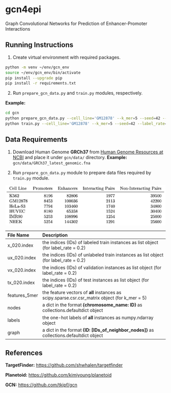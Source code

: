 # gcn4epi
Graph Convolutional Networks for Prediction of Enhancer-Promoter Interactions

## Running Instructions

1. Create virtual environment with required packages.

```bash
python -m venv ~/env/gcn_env
source ~/env/gcn_env/bin/activate
pip install --upgrade pip
pip install -r requirements.txt
```

2. Run `prepare_gcn_data.py` and `train.py` modules, respectively.

**Example:**
```bash
cd gcn
python prepare_gcn_data.py --cell_line='GM12878' --k_mer=5 --seed=42 --label_rate=0.2
python train.py --cell_line='GM12878' --k_mer=5 --seed=42 --label_rate=0.2
```

## Data Requirements

1. Download Human Genome **GRCh37** from [Human Genome Resources at NCBI](https://www.ncbi.nlm.nih.gov/projects/genome/guide/human/index.shtml) and place it under `gcn/data/` directory. **Example:** `gcn/data/GRCh37_latest_genomic.fna`

2. Run `prepare_gcn_data.py` module to prepare data files required by `train.py` module.

![CELL LINES](cell_lines.png)

| **File Name** | **Description** |
| :--           | :--             |
| x_020.index   | the indices (IDs) of labeled train instances as list object (for label_rate = 0.2) |
| ux_020.index  | the indices (IDs) of unlabeled train instances as list object (for label_rate = 0.2) |
| vx_020.index  | the indices (IDs) of validation instances as list object (for label_rate = 0.2) |
| tx_020.index  | the indices (IDs) of test instances as list object (for label_rate = 0.2) |
| features_5mer | the feature vectors of **all** instances as scipy.sparse.csr.csr_matrix object (for k_mer = 5) |
| nodes         | a dict in the format **{chromosome_name: ID}** as collections.defaultdict object |
| labels        | the one-hot labels of **all** instances as numpy.ndarray object |
| graph         | a dict in the format **{ID: [IDs_of_neighbor_nodes]}** as collections.defaultdict object |


## References

**TargetFinder:** https://github.com/shwhalen/targetfinder

**Planetoid:** https://github.com/kimiyoung/planetoid

**GCN:** https://github.com/tkipf/gcn